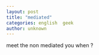 ```yaml
---
layout: post
title: "mediated"
categories: english  geek
author: unknown
---
```


meet the non mediated you when ?
